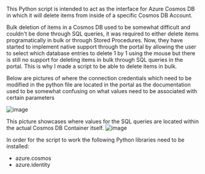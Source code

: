 This Python script is intended to act as the interface for Azure Cosmos DB in which it will delete items from inside of a specific Cosmos DB Account.

Bulk deletion of items in a Cosmos DB used to be somewhat difficult and couldn't be done through SQL queries, it was required to either delete items programatically in bulk or through Stored Procedures. Now, they have started to implement native support through the portal by allowing the user to select which database entries to delete 1 by 1 using the mouse but there is still no support for deleting items in bulk through SQL queries in the portal. This is why I made a script to be able to delete items in bulk.

Below are pictures of where the connection credentials which need to be modified in the python file are located in the portal as the documentation used to be somewhat confusing on what values need to be associated with certain parameters

![image](https://github.com/AllenShap/AzPythonDBdeletionScript/assets/164272261/4e27f86c-481d-4e33-a4a2-b6153258ed0f)


This picture showcases where values for the SQL queries are located within the actual Cosmos DB Container itself.
![image](https://github.com/AllenShap/AzPythonDBdeletionScript/assets/164272261/44ad04d0-76d2-464e-8a05-3add0591455a)


In order for the script to work the following Python libraries need to be installed:
 - azure.cosmos
 - azure.identity
